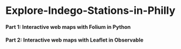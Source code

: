 # Explore-Indego-Stations-in-Philly

#### Part 1: Interactive web maps with Folium in Python

#### Part 2: Interactive web maps with Leaflet in Observable
